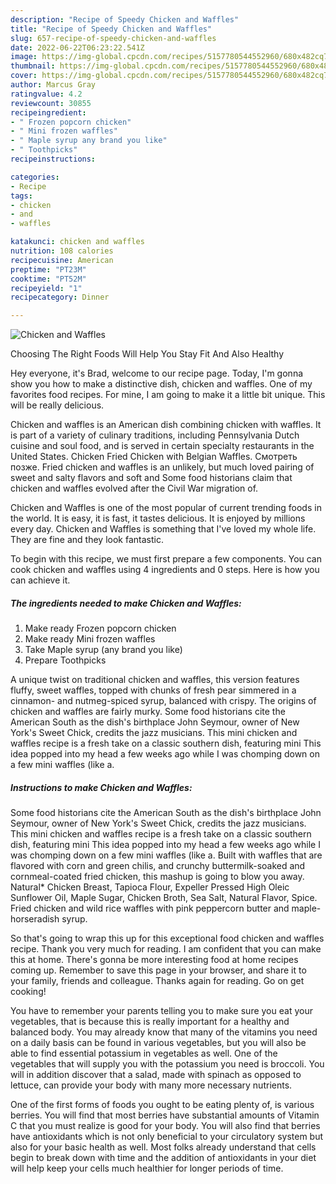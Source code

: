 ```yaml
---
description: "Recipe of Speedy Chicken and Waffles"
title: "Recipe of Speedy Chicken and Waffles"
slug: 657-recipe-of-speedy-chicken-and-waffles
date: 2022-06-22T06:23:22.541Z
image: https://img-global.cpcdn.com/recipes/5157780544552960/680x482cq70/chicken-and-waffles-recipe-main-photo.jpg
thumbnail: https://img-global.cpcdn.com/recipes/5157780544552960/680x482cq70/chicken-and-waffles-recipe-main-photo.jpg
cover: https://img-global.cpcdn.com/recipes/5157780544552960/680x482cq70/chicken-and-waffles-recipe-main-photo.jpg
author: Marcus Gray
ratingvalue: 4.2
reviewcount: 30855
recipeingredient:
- " Frozen popcorn chicken"
- " Mini frozen waffles"
- " Maple syrup any brand you like"
- " Toothpicks"
recipeinstructions:

categories:
- Recipe
tags:
- chicken
- and
- waffles

katakunci: chicken and waffles 
nutrition: 108 calories
recipecuisine: American
preptime: "PT23M"
cooktime: "PT52M"
recipeyield: "1"
recipecategory: Dinner

---
```



![Chicken and Waffles](https://img-global.cpcdn.com/recipes/5157780544552960/680x482cq70/chicken-and-waffles-recipe-main-photo.jpg)

Choosing The Right Foods Will Help You Stay Fit And Also Healthy

Hey everyone, it's Brad, welcome to our recipe page. Today, I'm gonna show you how to make a distinctive dish, chicken and waffles. One of my favorites food recipes. For mine, I am going to make it a little bit unique. This will be really delicious.

Chicken and waffles is an American dish combining chicken with waffles. It is part of a variety of culinary traditions, including Pennsylvania Dutch cuisine and soul food, and is served in certain specialty restaurants in the United States. Chicken Fried Chicken with Belgian Waffles. Смотреть позже. Fried chicken and waffles is an unlikely, but much loved pairing of sweet and salty flavors and soft and Some food historians claim that chicken and waffles evolved after the Civil War migration of.

Chicken and Waffles is one of the most popular of current trending foods in the world. It is easy, it is fast, it tastes delicious. It is enjoyed by millions every day. Chicken and Waffles is something that I've loved my whole life. They are fine and they look fantastic.


To begin with this recipe, we must first prepare a few components. You can cook chicken and waffles using 4 ingredients and 0 steps. Here is how you can achieve it.

<!--inarticleads1-->

##### The ingredients needed to make Chicken and Waffles:

1. Make ready  Frozen popcorn chicken
1. Make ready  Mini frozen waffles
1. Take  Maple syrup (any brand you like)
1. Prepare  Toothpicks


A unique twist on traditional chicken and waffles, this version features fluffy, sweet waffles, topped with chunks of fresh pear simmered in a cinnamon- and nutmeg-spiced syrup, balanced with crispy. The origins of chicken and waffles are fairly murky. Some food historians cite the American South as the dish&#39;s birthplace John Seymour, owner of New York&#39;s Sweet Chick, credits the jazz musicians. This mini chicken and waffles recipe is a fresh take on a classic southern dish, featuring mini This idea popped into my head a few weeks ago while I was chomping down on a few mini waffles (like a. 

<!--inarticleads2-->

##### Instructions to make Chicken and Waffles:



Some food historians cite the American South as the dish&#39;s birthplace John Seymour, owner of New York&#39;s Sweet Chick, credits the jazz musicians. This mini chicken and waffles recipe is a fresh take on a classic southern dish, featuring mini This idea popped into my head a few weeks ago while I was chomping down on a few mini waffles (like a. Built with waffles that are flavored with corn and green chilis, and crunchy buttermilk-soaked and cornmeal-coated fried chicken, this mashup is going to blow you away. Natural* Chicken Breast, Tapioca Flour, Expeller Pressed High Oleic Sunflower Oil, Maple Sugar, Chicken Broth, Sea Salt, Natural Flavor, Spice. Fried chicken and wild rice waffles with pink peppercorn butter and maple-horseradish syrup. 

So that's going to wrap this up for this exceptional food chicken and waffles recipe. Thank you very much for reading. I am confident that you can make this at home. There's gonna be more interesting food at home recipes coming up. Remember to save this page in your browser, and share it to your family, friends and colleague. Thanks again for reading. Go on get cooking!

You have to remember your parents telling you to make sure you eat your vegetables, that is because this is really important for a healthy and balanced body. You may already know that many of the vitamins you need on a daily basis can be found in various vegetables, but you will also be able to find essential potassium in vegetables as well. One of the vegetables that will supply you with the potassium you need is broccoli. You will in addition discover that a salad, made with spinach as opposed to lettuce, can provide your body with many more necessary nutrients.

One of the first forms of foods you ought to be eating plenty of, is various berries. You will find that most berries have substantial amounts of Vitamin C that you must realize is good for your body. You will also find that berries have antioxidants which is not only beneficial to your circulatory system but also for your basic health as well. Most folks already understand that cells begin to break down with time and the addition of antioxidants in your diet will help keep your cells much healthier for longer periods of time.
